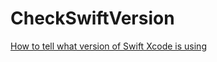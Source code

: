 # CheckSwiftVersion
[How to tell what version of Swift Xcode is using](https://programmingwithswift.com/how-to-tell-what-version-of-swift-xcode-is-using/)

